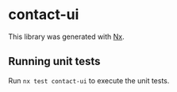 # contact-ui

This library was generated with [Nx](https://nx.dev).

## Running unit tests

Run `nx test contact-ui` to execute the unit tests.
